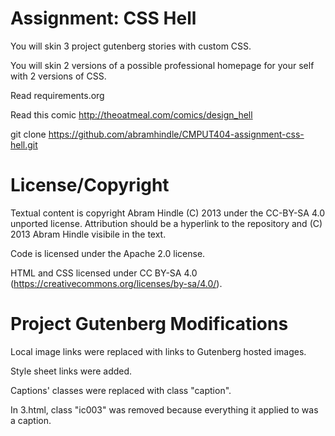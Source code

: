 Assignment: CSS Hell
====================

You will skin 3 project gutenberg stories with custom CSS.

You will skin 2 versions of a possible professional homepage for your
self with 2 versions of CSS.

Read requirements.org

Read this comic http://theoatmeal.com/comics/design_hell

git clone https://github.com/abramhindle/CMPUT404-assignment-css-hell.git

License/Copyright
=================

Textual content is copyright Abram Hindle (C) 2013 under the CC-BY-SA
4.0 unported license. Attribution should be a hyperlink to the
repository and (C) 2013 Abram Hindle visibile in the text.

Code is licensed under the Apache 2.0 license.

HTML and CSS licensed under CC BY-SA 4.0 (https://creativecommons.org/licenses/by-sa/4.0/).

Project Gutenberg Modifications
===============================

Local image links were replaced with links to Gutenberg hosted images.

Style sheet links were added.

Captions' classes were replaced with class "caption".

In 3.html, class "ic003" was removed because everything it applied to was a caption.




